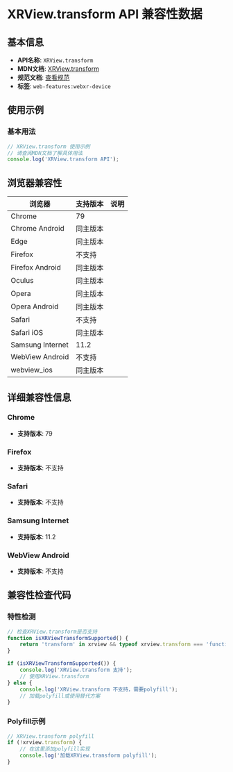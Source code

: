 # XRView.transform API 兼容性数据

## 基本信息

- **API名称**: `XRView.transform`
- **MDN文档**: [XRView.transform](https://developer.mozilla.org/docs/Web/API/XRView/transform)
- **规范文档**: [查看规范](https://immersive-web.github.io/webxr/#dom-xrviewgeometry-transform)
- **标签**: `web-features:webxr-device`

## 使用示例

### 基本用法

```javascript
// XRView.transform 使用示例
// 请查阅MDN文档了解具体用法
console.log('XRView.transform API');
```

## 浏览器兼容性

| 浏览器 | 支持版本 | 说明 |
|--------|----------|------|
| Chrome | 79 |  |
| Chrome Android | 同主版本 |  |
| Edge | 同主版本 |  |
| Firefox | 不支持 |  |
| Firefox Android | 同主版本 |  |
| Oculus | 同主版本 |  |
| Opera | 同主版本 |  |
| Opera Android | 同主版本 |  |
| Safari | 不支持 |  |
| Safari iOS | 同主版本 |  |
| Samsung Internet | 11.2 |  |
| WebView Android | 不支持 |  |
| webview_ios | 同主版本 |  |

## 详细兼容性信息

### Chrome

- **支持版本**: 79

### Firefox

- **支持版本**: 不支持

### Safari

- **支持版本**: 不支持

### Samsung Internet

- **支持版本**: 11.2

### WebView Android

- **支持版本**: 不支持

## 兼容性检查代码

### 特性检测

```javascript
// 检查XRView.transform是否支持
function isXRViewTransformSupported() {
    return 'transform' in xrview && typeof xrview.transform === 'function';
}

if (isXRViewTransformSupported()) {
    console.log('XRView.transform 支持');
    // 使用XRView.transform
} else {
    console.log('XRView.transform 不支持，需要polyfill');
    // 加载polyfill或使用替代方案
}
```

### Polyfill示例

```javascript
// XRView.transform polyfill
if (!xrview.transform) {
    // 在这里添加polyfill实现
    console.log('加载XRView.transform polyfill');
}
```


